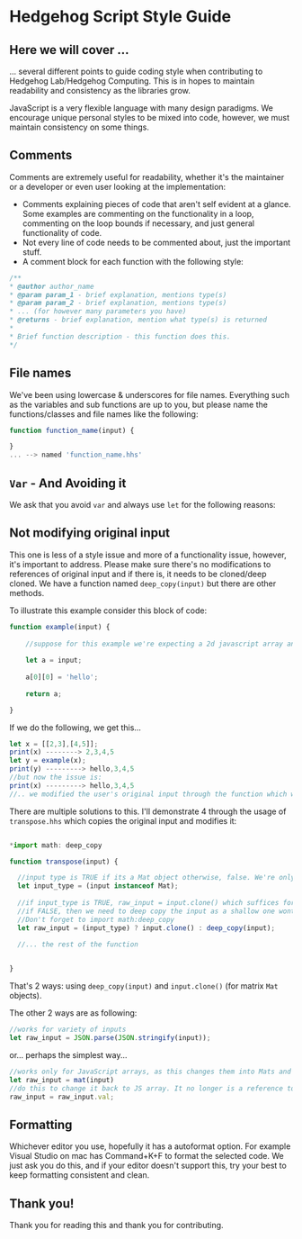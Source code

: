 # Hedgehog Script Style Guide


## Here we will cover ... 
... several different points to guide coding style when contributing to Hedgehog Lab/Hedgehog Computing. This is in hopes to maintain readability and consistency as the libraries grow. 

JavaScript is a very flexible language with many design paradigms. We encourage unique personal styles to be mixed into code, however, we must maintain consistency on some things.

## Comments

Comments are extremely useful for readability, whether it's the maintainer or a developer or even user looking at the implementation:
<ul>
  <li>Comments explaining pieces of code that aren't self evident at a glance. Some examples are commenting on the functionality in a loop, commenting on the loop bounds if necessary, and just general functionality of code.</li>
  <li> Not every line of code needs to be commented about, just the important stuff. </li>
  <li> A comment block for each function with the following style: </li>  
</ul>

```js
/**
* @author author_name
* @param param_1 - brief explanation, mentions type(s)
* @param param_2 - brief explanation, mentions type(s)
* ... (for however many parameters you have)
* @returns - brief explanation, mention what type(s) is returned
*
* Brief function description - this function does this.
*/
```

## File names

We've been using lowercase & underscores for file names. Everything such as the variables and sub functions are up to you, but please name the functions/classes and file names like the following:
```js
function function_name(input) {

}
... --> named 'function_name.hhs'
```

## `Var` - And Avoiding it 

We ask that you avoid `var` and always use `let` for the following reasons: 


## Not modifying original input

This one is less of a style issue and more of a functionality issue, however, it's important to address. Please make sure there's no modifications to references of original input and if there is, it needs to be cloned/deep cloned. We have a function named `deep_copy(input)` but there are other methods. 

To illustrate this example consider this block of code:

```js
function example(input) {
    
    //suppose for this example we're expecting a 2d javascript array and we've checked it
    
    let a = input;
    
    a[0][0] = 'hello';
    
    return a;

}
```

If we do the following, we get this...
```js
let x = [[2,3],[4,5]];
print(x) --------> 2,3,4,5
let y = example(x);
print(y) ---------> hello,3,4,5
//but now the issue is:
print(x) ---------> hello,3,4,5
//.. we modified the user's original input through the function which we want to avoid
```
There are multiple solutions to this. I'll demonstrate 4 through the usage of `transpose.hhs` which copies the original input and modifies it:

```js

*import math: deep_copy

function transpose(input) {

  //input type is TRUE if its a Mat object otherwise, false. We're only accepting JS arrays and Mat objects.
  let input_type = (input instanceof Mat);
  
  //if input_type is TRUE, raw_input = input.clone() which suffices for Mats, as there is a built in function in the base code for cloning Mats
  //if FALSE, then we need to deep copy the input as a shallow one wont suffice and is only a reference. One can use deep_copy() for that. 
  //Don't forget to import math:deep_copy
  let raw_input = (input_type) ? input.clone() : deep_copy(input);
  
  //... the rest of the function


}
```

That's 2 ways: using `deep_copy(input)` and `input.clone()` (for matrix `Mat` objects). 

The other 2 ways are as following:

```js
//works for variety of inputs
let raw_input = JSON.parse(JSON.stringify(input));
```

or... perhaps the simplest way...

```js
//works only for JavaScript arrays, as this changes them into Mats and then changes them back so we can modify them with JS functions
let raw_input = mat(input)
//do this to change it back to JS array. It no longer is a reference to input. 
raw_input = raw_input.val;
```

## Formatting

Whichever editor you use, hopefully it has a autoformat option. For example Visual Studio on mac has Command+K+F to format the selected code. We just ask you do this, and if your editor doesn't support this, try your best to keep formatting consistent and clean.



## Thank you!

Thank you for reading this and thank you for contributing.

